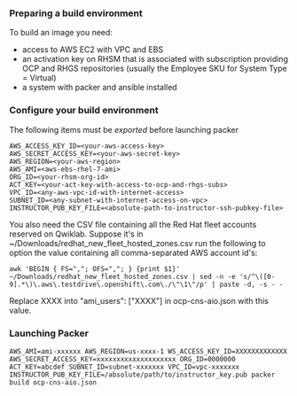 ### Preparing a build environment

To build an image you need:

- access to AWS EC2 with VPC and EBS
- an activation key on RHSM that is associated with subscription providing OCP and RHGS repositories (usually the Employee SKU for System Type = Virtual)
- a system with packer and ansible installed

### Configure your build environment

The following items must be _exported_ before launching packer

```
AWS_ACCESS_KEY_ID=<your-aws-access-key>
AWS_SECRET_ACCESS_KEY=<your-aws-secret-key>
AWS_REGION=<your-aws-region>
AWS_AMI=<aws-ebs-rhel-7-ami>
ORG_ID=<your-rhsm-org-id>
ACT_KEY=<your-act-key-with-access-to-ocp-and-rhgs-subs>
VPC_ID=<any-aws-vpc-id-with-internet-access>
SUBNET_ID=<any-subnet-with-internet-access-on-vpc>
INSTRUCTOR_PUB_KEY_FILE=<absolute-path-to-instructor-ssh-pubkey-file>
```

You also need the CSV file containing all the Red Hat fleet accounts reserved on Qwiklab. Suppose it's in ~/Downloads/redhat_new_fleet_hosted_zones.csv run the following to option the value containing all comma-separated AWS account id's:

```
awk 'BEGIN { FS=","; OFS=","; } {print $1}' ~/Downloads/redhat_new_fleet_hosted_zones.csv | sed -n -e 's/^\([0-9].*\)\.aws\.testdrive\.openshift\.com\./\"\1\"/p' | paste -d, -s - -
```

Replace XXXX into "ami_users": ["XXXX"] in ocp-cns-aio.json with this value.

### Launching Packer

```
AWS_AMI=ami-xxxxxx AWS_REGION=us-xxxx-1 WS_ACCESS_KEY_ID=XXXXXXXXXXXXX AWS_SECRET_ACCESS_KEY=xxxxxxxxxxxxxxxxxxxx ORG_ID=0000000 ACT_KEY=abcdef SUBNET_ID=subnet-xxxxxxx VPC_ID=vpc-xxxxxxx INSTRUCTOR_PUB_KEY_FILE=/absolute/path/to/instructor_key.pub packer build ocp-cns-aio.json
```
